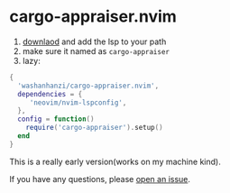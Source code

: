 # cargo-appraiser.nvim

1. [downlaod](https://github.com/washanhanzi/cargo-appraiser/releases) and add the lsp to your path
2. make sure it named as `cargo-appraiser`
3. lazy:

```lua
{
  'washanhanzi/cargo-appraiser.nvim',
  dependencies = {
     'neovim/nvim-lspconfig',
  },
  config = function()
    require('cargo-appraiser').setup()
  end
}
```

This is a really early version(works on my machine kind).

If you have any questions, please [open an issue](https://github.com/washanhanzi/cargo-appraiser.nvim/issues/new).